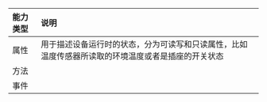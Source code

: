 | 能力类型 | 说明 |
| :------------ | :------------ |
|  属性  |  用于描述设备运行时的状态，分为可读写和只读属性，比如温度传感器所读取的环境温度或者是插座的开关状态   |
| 方法  |   |
| 事件  |   |